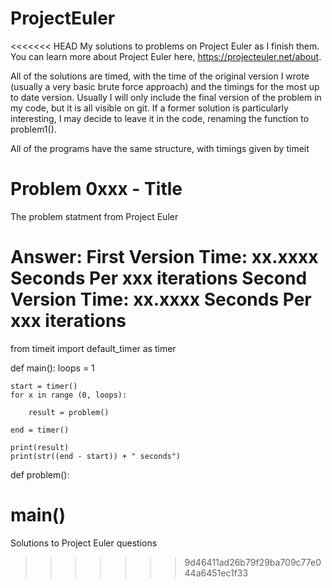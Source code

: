 # ProjectEuler

<<<<<<< HEAD
My solutions to problems on Project Euler as I finish them. You can learn more about Project Euler here, https://projecteuler.net/about.

All of the solutions are timed, with the time of the original version I wrote (usually a very basic brute force approach) and the timings for the most up to date version. Usually I will only include the final version of the problem in my code, but it is all visible on git. If a former solution is particularly interesting, I may decide to leave it in the code, renaming the function to problem1().

All of the programs have the same structure, with timings given by timeit

Problem 0xxx - Title
===============================================================================
The problem statment from Project Euler

Answer: 
First Version Time: xx.xxxx Seconds Per xxx iterations
Second Version Time: xx.xxxx Seconds Per xxx iterations
===============================================================================

from timeit import default_timer as timer

def main():
    loops = 1

    start = timer()
    for x in range (0, loops):

        result = problem()

    end = timer()

    print(result)
    print(str((end - start)) + " seconds") 

def problem():

main()
=======
Solutions to Project Euler questions
>>>>>>> 9d46411ad26b79f29ba709c77e044a6451ec1f33
